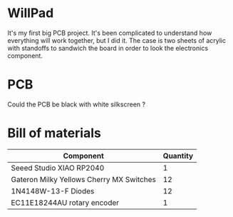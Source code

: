 # WillPad
It's my first big PCB project. It's been complicated to understand how everything will work together, but I did it.
The case is two sheets of acrylic with standoffs to sandwich the board in order to look the electronics component.

# PCB
Could the PCB be black with white silkscreen ?

# Bill of materials
| Component                                 | Quantity |
|-------------------------------------------|----------|
| Seeed Studio XIAO RP2040                  | 1        |
| Gateron Milky Yellows Cherry MX Switches  | 12       |
| 1N4148W-13-F Diodes                       | 12       |
| EC11E18244AU rotary encoder               | 1        |